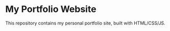 # My Portfolio Website
This repository contains my personal portfolio site, built with HTML/CSS/JS.
